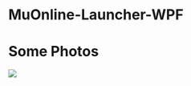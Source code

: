 # MuOnline-Launcher-WPF
<h1>Some Photos </h1>
<img src="https://gyazo.com/3abacca79bffa291175c61ce53a3c5fe"/>
